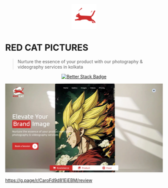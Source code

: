 <p align="center">
  <img src="./public/logo.png" lt="Logo" width="80" />
<p>

# RED CAT PICTURES

> Nurture the essence of your product with our photography & videography services in kolkata

<p align="center">
  <a href="https://redcatpictures.betteruptime.com">
    <img src="https://uptime.betterstack.com/status-badges/v3/monitor/10v2y.svg" alt="Better Stack Badge">
  </a>
</p>

![Landing](public/previews/landing.webp)

https://g.page/r/CaroFd9d81EjEBM/review
